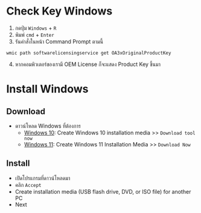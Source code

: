 # Check Key Windows
1. กดปุ่ม `Windows` + `R`
2. พิมพ์ `cmd` + `Enter`
3. รันคำสั่งในหน้า Command Prompt ตามนี้
```
wmic path softwarelicensingservice get OA3xOriginalProductKey
```
4. หากคอมพิวเตอร์ของเรามี OEM License ก็จะแสดง Product Key ขึ้นมา


# Install Windows
## Download
- ดาวน์โหลด Windows ที่ต้องการ
  - <a href="https://www.microsoft.com/en-gb/software-download/windows10">Windows 10</a>: Create Windows 10 installation media >> `Download tool now`
  - <a href="https://www.microsoft.com/en-gb/software-download/windows11">Windows 11</a>: Create Windows 11 Installation Media >> `Download Now`


## Install
- เปิดโปรแกรมที่ดาวน์โหลดมา
- คลิก `Accept`
- Create installation media (USB flash drive, DVD, or ISO file) for another PC
- Next
